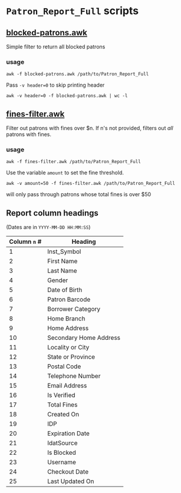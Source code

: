 # `Patron_Report_Full` scripts

## [blocked-patrons.awk][bp]

Simple filter to return all blocked patrons

### usage

    awk -f blocked-patrons.awk /path/to/Patron_Report_Full

Pass `-v header=0` to skip printing header

    awk -v header=0 -f blocked-patrons.awk | wc -l

## [fines-filter.awk][ff]

Filter out patrons with fines over $n. If n's not provided, filters out _all_
patrons with fines.

### usage

    awk -f fines-filter.awk /path/to/Patron_Report_Full

Use the variable `amount` to set the fine threshold.

    awk -v amount=50 -f fines-filter.awk /path/to/Patron_Report_Full

will only pass through patrons whose total fines is over $50


[bp]: ./blocked-patrons.awk
[ff]: ./fines-filter.awk

## Report column headings
(Dates are in `YYYY-MM-DD HH:MM:SS`)

Column `n` # | Heading
-------------|------------
1            | Inst_Symbol
2            | First Name
3            | Last Name
4            | Gender
5            | Date of Birth
6            | Patron Barcode
7            | Borrower Category
8            | Home Branch
9            | Home Address
10           | Secondary Home Address
11           | Locality or City
12           | State or Province
13           | Postal Code
14           | Telephone Number
15           | Email Address
16           | Is Verified
17           | Total Fines
18           | Created On
19           | IDP
20           | Expiration Date
21           | IdatSource
22           | Is Blocked
23           | Username
24           | Checkout Date
25           | Last Updated On
